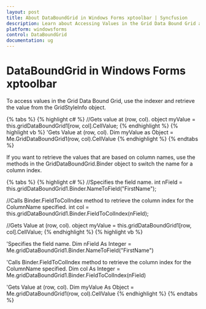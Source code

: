 ```yaml
---
layout: post
title: About DataBoundGrid in Windows Forms xptoolbar | Syncfusion
description: Learn about Accessing Values in the Grid Data Bound Grid and in the Data Source support in Syncfusion Windows Forms GridDataBoundGrid and more.
platform: windowsforms
control: DataBoundGrid
documentation: ug
---
```


# DataBoundGrid in Windows Forms xptoolbar

To access values in the Grid Data Bound Grid, use the indexer and retrieve the value from the GridStyleInfo object. 

{% tabs %}
{% highlight c# %}
//Gets value at (row, col).
object myValue = this.gridDataBoundGrid1[row, col].CellValue; 
{% endhighlight  %}
{% highlight vb %}
'Gets Value at (row, col).
Dim myValue as Object = Me.GridDataBoundGrid1(row, col).CellValue
{% endhighlight  %}
{% endtabs %}

If you want to retrieve the values that are based on column names, use the methods in the GridDataBoundGrid.Binder object to switch the name for a column index.

{% tabs %}
{% highlight c# %}
//Specifies the field name.
int nField = this.gridDataBoundGrid1.Binder.NameToField("FirstName");

//Calls Binder.FieldToColIndex method to retrieve the column index for the ColumnName specified.
int col = this.gridDataBoundGrid1.Binder.FieldToColIndex(nField);

//Gets Value at (row, col).
object myValue = this.gridDataBoundGrid1[row, col].CellValue;
{% endhighlight  %}
{% highlight vb %}

'Specifies the field name.
Dim nField As Integer = Me.gridDataBoundGrid1.Binder.NameToField("FirstName")

'Calls Binder.FieldToColIndex method to retrieve the column index for the ColumnName specified.
Dim col As Integer = Me.gridDataBoundGrid1.Binder.FieldToColIndex(nField)

'Gets Value at (row, col).
Dim myValue As Object = Me.gridDataBoundGrid1(row, col).CellValue
{% endhighlight  %}
{% endtabs %}